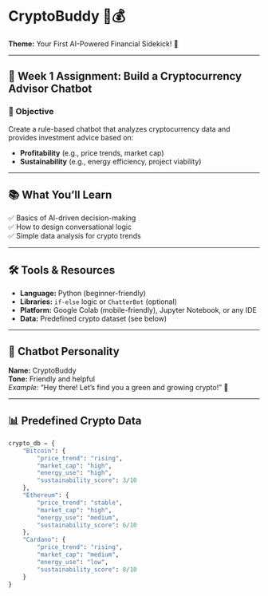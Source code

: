 # CryptoBuddy 🤖💰  
**Theme:** Your First AI-Powered Financial Sidekick! 🌟

---

## 📌 Week 1 Assignment: Build a Cryptocurrency Advisor Chatbot

### 🎯 Objective  
Create a rule-based chatbot that analyzes cryptocurrency data and provides investment advice based on:  
- **Profitability** (e.g., price trends, market cap)  
- **Sustainability** (e.g., energy efficiency, project viability)

---

## 📚 What You’ll Learn  
✅ Basics of AI-driven decision-making  
✅ How to design conversational logic  
✅ Simple data analysis for crypto trends

---

## 🛠️ Tools & Resources  
- **Language:** Python (beginner-friendly)  
- **Libraries:** `if-else` logic or `ChatterBot` (optional)  
- **Platform:** Google Colab (mobile-friendly), Jupyter Notebook, or any IDE  
- **Data:** Predefined crypto dataset (see below)

---

## 🤖 Chatbot Personality  
**Name:** CryptoBuddy  
**Tone:** Friendly and helpful  
_Example:_ “Hey there! Let’s find you a green and growing crypto!” 🌱

---

## 📊 Predefined Crypto Data
```python
crypto_db = {
    "Bitcoin": {
        "price_trend": "rising",
        "market_cap": "high",
        "energy_use": "high",
        "sustainability_score": 3/10
    },
    "Ethereum": {
        "price_trend": "stable",
        "market_cap": "high",
        "energy_use": "medium",
        "sustainability_score": 6/10
    },
    "Cardano": {
        "price_trend": "rising",
        "market_cap": "medium",
        "energy_use": "low",
        "sustainability_score": 8/10
    }
}
